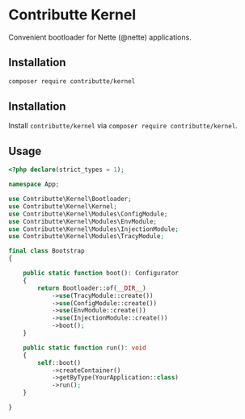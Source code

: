 # Contributte Kernel

Convenient bootloader for Nette (@nette) applications.

## Installation

```bash
composer require contributte/kernel
```

## Installation

Install `contributte/kernel` via `composer require contributte/kernel`.

## Usage

```php
<?php declare(strict_types = 1);

namespace App;

use Contributte\Kernel\Bootloader;
use Contributte\Kernel\Kernel;
use Contributte\Kernel\Modules\ConfigModule;
use Contributte\Kernel\Modules\EnvModule;
use Contributte\Kernel\Modules\InjectionModule;
use Contributte\Kernel\Modules\TracyModule;

final class Bootstrap
{

	public static function boot(): Configurator
	{
		return Bootloader::of(__DIR__)
			->use(TracyModule::create())
			->use(ConfigModule::create())
			->use(EnvModule::create())
			->use(InjectionModule::create())
			->boot();
	}

	public static function run(): void
	{
		self::boot()
			->createContainer()
			->getByType(YourApplication::class)
			->run();
	}

}
```
